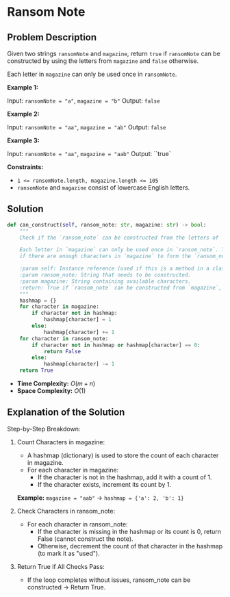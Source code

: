 # Ransom Note

## Problem Description

Given two strings `ransomNote` and `magazine`, return `true` if `ransomNote` can be constructed by using the letters from `magazine` and `false` otherwise.

Each letter in `magazine` can only be used once in `ransomNote`.

**Example 1:**

Input: `ransomNote = "a"`, `magazine = "b"`
Output: `false`

**Example 2:**

Input: `ransomNote = "aa"`, `magazine = "ab"`
Output: `false`

**Example 3:**

Input: `ransomNote = "aa"`, `magazine = "aab"`
Output: ``true`

**Constraints:**

* `1 <= ransomNote.length, magazine.length <= 105`
* `ransomNote` and `magazine` consist of lowercase English letters.

## Solution

```python
def can_construct(self, ransom_note: str, magazine: str) -> bool:
    """
    Check if the `ransom_note` can be constructed from the letters of `magazine`.

    Each letter in `magazine` can only be used once in `ransom_note`. The function determines
    if there are enough characters in `magazine` to form the `ransom_note` (considering character counts).

    :param self: Instance reference (used if this is a method in a class).
    :param ransom_note: String that needs to be constructed.
    :param magazine: String containing available characters.
    :return: True if `ransom_note` can be constructed from `magazine`, False otherwise.
    """
    hashmap = {}
    for character in magazine:
        if character not in hashmap:
            hashmap[character] = 1
        else:
            hashmap[character] += 1
    for character in ransom_note:
        if character not in hashmap or hashmap[character] == 0:
            return False
        else:
            hashmap[character] -= 1
    return True
```

* **Time Complexity:** $O(m + n)$
* **Space Complexity:** $O(1)$

## Explanation of the Solution

Step-by-Step Breakdown:

1. Count Characters in magazine:

    * A hashmap (dictionary) is used to store the count of each character in magazine.
    * For each character in magazine:
      * If the character is not in the hashmap, add it with a count of 1.
      * If the character exists, increment its count by 1.

    **Example:**
    `magazine = "aab"` → `hashmap = {'a': 2, 'b': 1}`

2. Check Characters in ransom_note:
   * For each character in ransom_note:
        * If the character is missing in the hashmap or its count is 0, return False (cannot construct the note).
        * Otherwise, decrement the count of that character in the hashmap (to mark it as "used").
3. Return True if All Checks Pass:
   * If the loop completes without issues, ransom_note can be constructed → Return True.